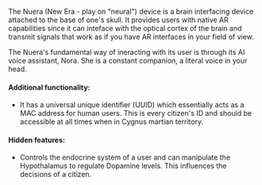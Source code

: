 The Nuera (New Era - play on "neural") device is a brain interfacing device attached to the base of one's skull. It provides users with native AR capabilities since it can inteface with the optical cortex of the brain and transmit signals that work as if you have AR interfaces in your field of view.

The Nuera's fundamental way of ineracting with its user is through its AI voice assistant, Nora. She is a constant companion, a literal voice in your head. 

#### Additional functionality:
- It has a universal unique identifier (UUID) which essentially acts as a MAC address for human users. This is every citizen's ID and should be accessible at all times when in Cygnus martian territory.

#### Hidden features:
- Controls the endocrine system of a user and can manipulate the Hypothalamus to regulate Dopamine levels. This influences the decisions of a citizen.